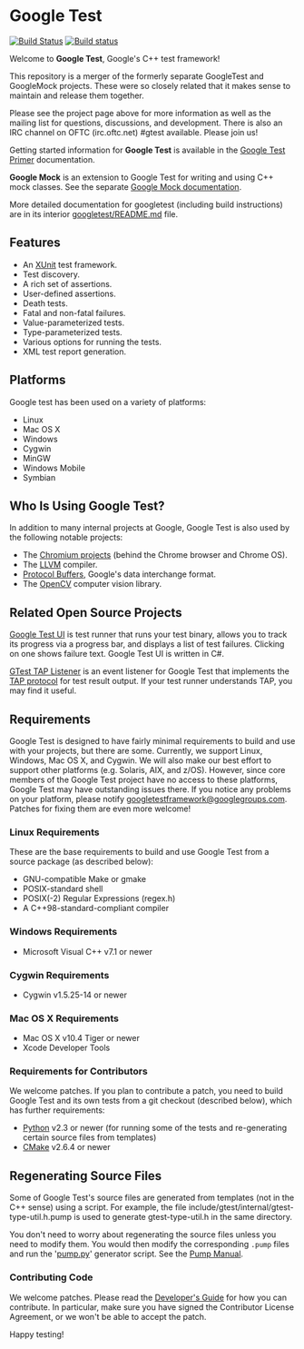 # Google Test #

[![Build Status](https://travis-ci.org/google/googletest.svg?branch=master)](https://travis-ci.org/google/googletest)
[![Build status](https://ci.appveyor.com/api/projects/status/4o38plt0xbo1ubc8/branch/master?svg=true)](https://ci.appveyor.com/project/BillyDonahue/googletest/branch/master)

Welcome to **Google Test**, Google's C++ test framework!

This repository is a merger of the formerly separate GoogleTest and GoogleMock projects. These were so closely related
that it makes sense to maintain and release them together.

Please see the project page above for more information as well as the mailing list for questions, discussions, and
development. There is also an IRC channel on OFTC (irc.oftc.net) #gtest available. Please join us!

Getting started information for **Google Test** is available in the
[Google Test Primer](googletest/docs/Primer.md) documentation.

**Google Mock** is an extension to Google Test for writing and using C++ mock classes. See the
separate [Google Mock documentation](googlemock/README.md).

More detailed documentation for googletest (including build instructions) are in its
interior [googletest/README.md](googletest/README.md) file.

## Features ##

* An [XUnit](https://en.wikipedia.org/wiki/XUnit) test framework.
* Test discovery.
* A rich set of assertions.
* User-defined assertions.
* Death tests.
* Fatal and non-fatal failures.
* Value-parameterized tests.
* Type-parameterized tests.
* Various options for running the tests.
* XML test report generation.

## Platforms ##

Google test has been used on a variety of platforms:

* Linux
* Mac OS X
* Windows
* Cygwin
* MinGW
* Windows Mobile
* Symbian

## Who Is Using Google Test? ##

In addition to many internal projects at Google, Google Test is also used by the following notable projects:

* The [Chromium projects](http://www.chromium.org/) (behind the Chrome browser and Chrome OS).
* The [LLVM](http://llvm.org/) compiler.
* [Protocol Buffers](https://github.com/google/protobuf), Google's data interchange format.
* The [OpenCV](http://opencv.org/) computer vision library.

## Related Open Source Projects ##

[Google Test UI](https://github.com/ospector/gtest-gbar) is test runner that runs your test binary, allows you to track
its progress via a progress bar, and displays a list of test failures. Clicking on one shows failure text. Google Test
UI is written in C#.

[GTest TAP Listener](https://github.com/kinow/gtest-tap-listener) is an event listener for Google Test that implements
the
[TAP protocol](https://en.wikipedia.org/wiki/Test_Anything_Protocol) for test result output. If your test runner
understands TAP, you may find it useful.

## Requirements ##

Google Test is designed to have fairly minimal requirements to build and use with your projects, but there are some.
Currently, we support Linux, Windows, Mac OS X, and Cygwin. We will also make our best effort to support other
platforms (e.g. Solaris, AIX, and z/OS). However, since core members of the Google Test project have no access to these
platforms, Google Test may have outstanding issues there. If you notice any problems on your platform, please notify
<googletestframework@googlegroups.com>. Patches for fixing them are even more welcome!

### Linux Requirements ###

These are the base requirements to build and use Google Test from a source package (as described below):

* GNU-compatible Make or gmake
* POSIX-standard shell
* POSIX(-2) Regular Expressions (regex.h)
* A C++98-standard-compliant compiler

### Windows Requirements ###

* Microsoft Visual C++ v7.1 or newer

### Cygwin Requirements ###

* Cygwin v1.5.25-14 or newer

### Mac OS X Requirements ###

* Mac OS X v10.4 Tiger or newer
* Xcode Developer Tools

### Requirements for Contributors ###

We welcome patches. If you plan to contribute a patch, you need to build Google Test and its own tests from a git
checkout (described below), which has further requirements:

* [Python](https://www.python.org/) v2.3 or newer (for running some of the tests and re-generating certain source files
  from templates)
* [CMake](https://cmake.org/) v2.6.4 or newer

## Regenerating Source Files ##

Some of Google Test's source files are generated from templates (not in the C++ sense) using a script. For example, the
file include/gtest/internal/gtest-type-util.h.pump is used to generate gtest-type-util.h in the same directory.

You don't need to worry about regenerating the source files unless you need to modify them. You would then modify the
corresponding `.pump` files and run the '[pump.py](googletest/scripts/pump.py)'
generator script. See the [Pump Manual](googletest/docs/PumpManual.md).

### Contributing Code ###

We welcome patches. Please read the
[Developer's Guide](googletest/docs/DevGuide.md)
for how you can contribute. In particular, make sure you have signed the Contributor License Agreement, or we won't be
able to accept the patch.

Happy testing!
